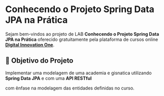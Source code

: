 <h1>Conhecendo o Projeto Spring Data JPA na Prática </h1>

<p> Sejam bem-vindos ao projeto de LAB <strong>Conhecendo o Projeto Spring Data JPA na Prática</strong> oferecido gratuitamente pela plataforma de cursos online <a href="https://dio.me/"><strong> Digital Innovation One</strong></a>.<br>

<h2>🎯 Objetivo do Projeto</h2>
<p>Implementar uma modelagem de uma academia e gisnatica utilizando <strong>Spring Data JPA</strong> e com uma <strong>API  RESTful</strong> </p> com ênfase na modelagem das entidades definidas no curso.




